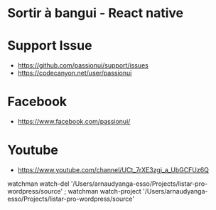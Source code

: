 # Sortir à bangui - React native 
# Support Issue
- https://github.com/passionui/support/issues
- https://codecanyon.net/user/passionui

# Facebook

- https://www.facebook.com/passionui/

# Youtube

- https://www.youtube.com/channel/UCt_7rXE3zgj_a_UbGCFUz6Q

watchman watch-del '/Users/arnaudyanga-esso/Projects/listar-pro-wordpress/source' ; watchman watch-project '/Users/arnaudyanga-esso/Projects/listar-pro-wordpress/source'

